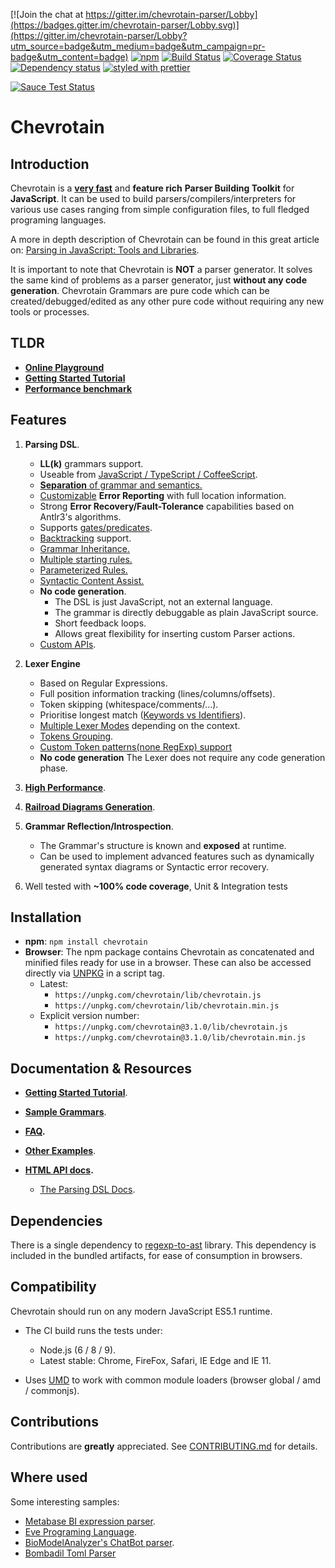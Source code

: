 [![Join the chat at https://gitter.im/chevrotain-parser/Lobby](https://badges.gitter.im/chevrotain-parser/Lobby.svg)](https://gitter.im/chevrotain-parser/Lobby?utm_source=badge&utm_medium=badge&utm_campaign=pr-badge&utm_content=badge)
[![npm](https://img.shields.io/npm/v/chevrotain.svg)](https://www.npmjs.com/package/chevrotain)
[![Build Status](https://travis-ci.org/SAP/chevrotain.svg?branch=master)](https://travis-ci.org/SAP/chevrotain)
[![Coverage Status](https://coveralls.io/repos/SAP/chevrotain/badge.svg?branch=master)](https://coveralls.io/r/SAP/chevrotain?branch=master)
[![Dependency status](https://img.shields.io/david/SAP/chevrotain.svg)](https://david-dm.org/SAP/chevrotain)
[![styled with prettier](https://img.shields.io/badge/styled_with-prettier-ff69b4.svg)](https://github.com/prettier/prettier)

[![Sauce Test Status](https://saucelabs.com/browser-matrix/shahars.svg)](https://saucelabs.com/u/shahars)

# Chevrotain

## Introduction

Chevrotain is a [**very fast**][benchmark] and **feature rich** **Parser Building Toolkit** for **JavaScript**.
It can be used to build parsers/compilers/interpreters for various use cases ranging from simple configuration files,
to full fledged programing languages.

A more in depth description of Chevrotain can be found in this great article on: [Parsing in JavaScript: Tools and Libraries](https://tomassetti.me/parsing-in-javascript/#chevrotain).

It is important to note that Chevrotain is **NOT** a parser generator. It solves the same kind of problems as a parser generator, just **without any code generation**. Chevrotain Grammars are pure code which can be created/debugged/edited
as any other pure code without requiring any new tools or processes.

## TLDR

*   [**Online Playground**](https://sap.github.io/chevrotain/playground/)
*   **[Getting Started Tutorial](https://sap.github.io/chevrotain/docs/tutorial/step1_lexing.html)**
*   [**Performance benchmark**][benchmark]

## Features

1.  **Parsing DSL**.

    *   **LL(k)** grammars support.
    *   Useable from [JavaScript / TypeScript / CoffeeScript][languages].
    *   [**Separation** of grammar and semantics.][separation]
    *   [Customizable][custom_errors] **Error Reporting** with full location information.
    *   Strong **Error Recovery/Fault-Tolerance** capabilities based on Antlr3's algorithms.
    *   Supports [gates/predicates][gates].
    *   [Backtracking][backtracking] support.
    *   [Grammar Inheritance.][grammar_inheritance]
    *   [Multiple starting rules.][starting_rules]
    *   [Parameterized Rules.][parametrized_rules]
    *   [Syntactic Content Assist.][content assist]
    *   **No code generation**.
        *   The DSL is just JavaScript, not an external language.
        *   The grammar is directly debuggable as plain JavaScript source.
        *   Short feedback loops.
        *   Allows great flexibility for inserting custom Parser actions.
    *   [Custom APIs][custom_apis].

2.  **Lexer Engine**

    *   Based on Regular Expressions.
    *   Full position information tracking (lines/columns/offsets).
    *   Token skipping (whitespace/comments/...).
    *   Prioritise longest match ([Keywords vs Identifiers][keywords_vs_idents]).
    *   [Multiple Lexer Modes][lexer_modes] depending on the context.
    *   [Tokens Grouping][lexer_groups].
    *   [Custom Token patterns(none RegExp) support](https://sap.github.io/chevrotain/docs/guide/custom_token_patterns.html)
    *   **No code generation** The Lexer does not require any code generation phase.

3.  [**High Performance**][benchmark].

4.  [**Railroad Diagrams Generation**](https://sap.github.io/chevrotain/docs/guide/generating_syntax_diagrams.html).

5.  **Grammar Reflection/Introspection**.

    *   The Grammar's structure is known and **exposed** at runtime.
    *   Can be used to implement advanced features such as dynamically generated syntax diagrams or Syntactic error recovery.

6.  Well tested with **~100% code coverage**, Unit & Integration tests

## Installation

*   **npm**: `npm install chevrotain`
*   **Browser**:
    The npm package contains Chevrotain as concatenated and minified files ready for use in a browser.
    These can also be accessed directly via [UNPKG](https://unpkg.com/) in a script tag.
    *   Latest:
        *   `https://unpkg.com/chevrotain/lib/chevrotain.js`
        *   `https://unpkg.com/chevrotain/lib/chevrotain.min.js`
    *   Explicit version number:
        *   `https://unpkg.com/chevrotain@3.1.0/lib/chevrotain.js`
        *   `https://unpkg.com/chevrotain@3.1.0/lib/chevrotain.min.js`

## Documentation & Resources

*   **[Getting Started Tutorial](https://sap.github.io/chevrotain/docs/tutorial/step1_lexing.html)**.

*   **[Sample Grammars](https://github.com/SAP/chevrotain/blob/master/examples/grammars)**.

*   **[FAQ](https://sap.github.io/chevrotain/docs/FAQ.html).**

*   **[Other Examples](https://github.com/SAP/chevrotain/blob/master/examples)**.

*   **[HTML API docs](https://sap.github.io/chevrotain/documentation).**

    *   [The Parsing DSL Docs](https://sap.github.io/chevrotain/documentation/3_1_0/classes/parser.html#at_least_one).

## Dependencies

There is a single dependency to [regexp-to-ast](https://github.com/bd82/regexp-to-ast) library.
This dependency is included in the bundled artifacts, for ease of consumption in browsers.

## Compatibility

Chevrotain should run on any modern JavaScript ES5.1 runtime.

*   The CI build runs the tests under:

    *   Node.js (6 / 8 / 9).
    *   Latest stable: Chrome, FireFox, Safari, IE Edge and IE 11.

*   Uses [UMD](https://github.com/umdjs/umd) to work with common module loaders (browser global / amd / commonjs).

## Contributions

Contributions are **greatly** appreciated.
See [CONTRIBUTING.md](./CONTRIBUTING.md) for details.

## Where used

Some interesting samples:

*   [Metabase BI expression parser][sample_metabase].
*   [Eve Programing Language][sample_eve].
*   [BioModelAnalyzer's ChatBot parser][sample_biomodel].
*   [Bombadil Toml Parser][sample_bombadil]

[benchmark]: https://sap.github.io/chevrotain/performance/
[lexer_modes]: https://github.com/SAP/chevrotain/blob/master/examples/lexer/multi_mode_lexer/multi_mode_lexer.js
[lexer_groups]: https://github.com/SAP/chevrotain/blob/master/examples/lexer/token_groups/token_groups.js
[keywords_vs_idents]: https://github.com/SAP/Chevrotain/blob/master/examples/lexer/keywords_vs_identifiers/keywords_vs_identifiers.js
[gates]: https://github.com/SAP/chevrotain/blob/master/examples/parser/predicate_lookahead/predicate_lookahead.js
[grammar_inheritance]: https://github.com/SAP/chevrotain/blob/master/examples/parser/versioning/versioning.js
[starting_rules]: https://github.com/SAP/chevrotain/blob/master/examples/parser/multi_start_rules/multi_start_rules.js
[parametrized_rules]: https://github.com/SAP/chevrotain/blob/master/examples/parser/parametrized_rules/parametrized.js
[content assist]: https://sap.github.io/chevrotain/docs/guide/syntactic_content_assist.html
[separation]: https://github.com/SAP/chevrotain/blob/master/examples/grammars/calculator/calculator_pure_grammar.js
[custom_errors]: https://github.com/SAP/chevrotain/blob/master/examples/parser/custom_errors/custom_errors.js
[sample_metabase]: https://github.com/metabase/metabase/blob/136dfb17954f4e4302b3bf2fee99ff7b7b12fd7c/frontend/src/metabase/lib/expressions/parser.js
[sample_eve]: https://github.com/witheve/Eve/blob/master/src/parser/parser.ts
[sample_biomodel]: https://github.com/Microsoft/BioModelAnalyzer/blob/master/ChatBot/src/NLParser/NLParser.ts
[sample_bombadil]: https://github.com/sgarciac/bombadil/blob/master/src/parser.ts
[languages]: https://github.com/SAP/chevrotain/tree/master/examples/implementation_languages
[backtracking]: https://github.com/SAP/chevrotain/blob/master/examples/parser/backtracking/backtracking.js
[custom_apis]: https://sap.github.io/chevrotain/docs/guide/custom_apis.html
